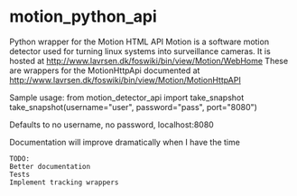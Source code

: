 # motion_python_api
Python wrapper for the Motion HTML API
Motion is a software motion detector used for turning linux systems into surveillance cameras. 
It is hosted at http://www.lavrsen.dk/foswiki/bin/view/Motion/WebHome
These are wrappers for the MotionHttpApi documented at http://www.lavrsen.dk/foswiki/bin/view/Motion/MotionHttpAPI

Sample usage:
from motion_detector_api import take_snapshot
take_snapshot(username="user", password="pass", port="8080")

Defaults to no username, no password, localhost:8080

Documentation will improve dramatically when I have the time

~~~
TODO:
Better documentation
Tests
Implement tracking wrappers
